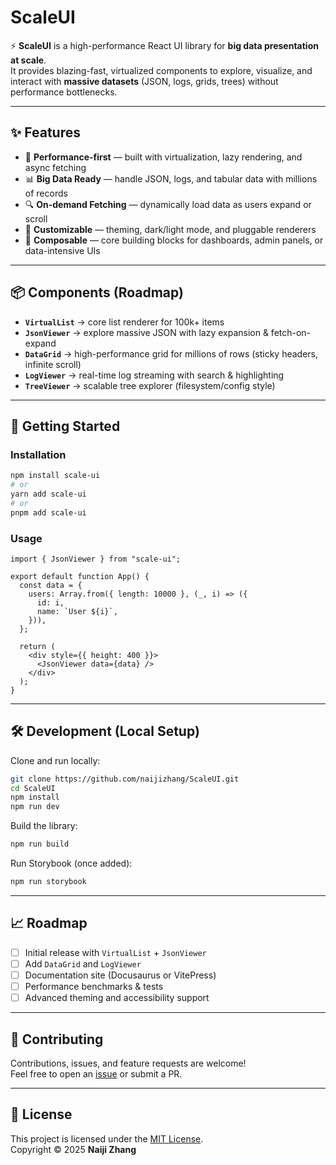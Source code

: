 # ScaleUI

⚡ **ScaleUI** is a high-performance React UI library for **big data presentation at scale**.  
It provides blazing-fast, virtualized components to explore, visualize, and interact with **massive datasets** (JSON, logs, grids, trees) without performance bottlenecks.

---

## ✨ Features

- 🚀 **Performance-first** — built with virtualization, lazy rendering, and async fetching
- 📊 **Big Data Ready** — handle JSON, logs, and tabular data with millions of records
- 🔍 **On-demand Fetching** — dynamically load data as users expand or scroll
- 🎨 **Customizable** — theming, dark/light mode, and pluggable renderers
- 🧩 **Composable** — core building blocks for dashboards, admin panels, or data-intensive UIs

---

## 📦 Components (Roadmap)

- **`VirtualList`** → core list renderer for 100k+ items
- **`JsonViewer`** → explore massive JSON with lazy expansion & fetch-on-expand
- **`DataGrid`** → high-performance grid for millions of rows (sticky headers, infinite scroll)
- **`LogViewer`** → real-time log streaming with search & highlighting
- **`TreeViewer`** → scalable tree explorer (filesystem/config style)

---

## 🚀 Getting Started

### Installation

```bash
npm install scale-ui
# or
yarn add scale-ui
# or
pnpm add scale-ui
```

### Usage

```tsx
import { JsonViewer } from "scale-ui";

export default function App() {
  const data = {
    users: Array.from({ length: 10000 }, (_, i) => ({
      id: i,
      name: `User ${i}`,
    })),
  };

  return (
    <div style={{ height: 400 }}>
      <JsonViewer data={data} />
    </div>
  );
}
```

---

## 🛠 Development (Local Setup)

Clone and run locally:

```bash
git clone https://github.com/naijizhang/ScaleUI.git
cd ScaleUI
npm install
npm run dev
```

Build the library:

```bash
npm run build
```

Run Storybook (once added):

```bash
npm run storybook
```

---

## 📈 Roadmap

- [ ] Initial release with `VirtualList` + `JsonViewer`
- [ ] Add `DataGrid` and `LogViewer`
- [ ] Documentation site (Docusaurus or VitePress)
- [ ] Performance benchmarks & tests
- [ ] Advanced theming and accessibility support

---

## 🤝 Contributing

Contributions, issues, and feature requests are welcome!  
Feel free to open an [issue](https://github.com/naijizhang/ScaleUI/issues) or submit a PR.

---

## 📜 License

This project is licensed under the [MIT License](./LICENSE).  
Copyright © 2025 **Naiji Zhang**
